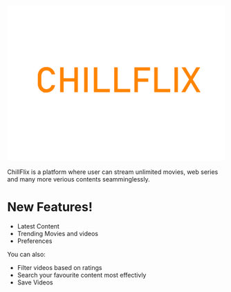 [![N|Solid](https://github.com/hgmehta/MAD_314_SDT_Project/blob/master/Images/Logo-Transparent.PNG)](https://sway.office.com/qCi2hqFino5VWxC1?ref=Link)

ChillFlix is a platform where user can stream unlimited movies, web series and many more verious contents seamminglessly.

# New Features!

  - Latest Content
  - Trending Movies and videos
  - Preferences

You can also:
  - Filter videos based on ratings
  - Search your favourite content most effectivly
  - Save Videos
